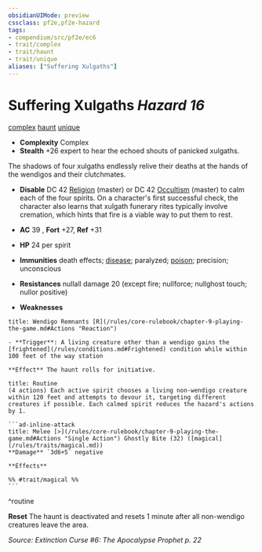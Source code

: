 ```yaml
---
obsidianUIMode: preview
cssclass: pf2e,pf2e-hazard
tags:
- compendium/src/pf2e/ec6
- trait/complex
- trait/haunt
- trait/unique
aliases: ["Suffering Xulgaths"]
---
```

# Suffering Xulgaths *Hazard 16*  
[complex](/rules/traits/complex.md)  [haunt](/rules/traits/haunt.md)  [unique](/rules/traits/unique.md)  

- **Complexity** Complex
- **Stealth** +26 expert to hear the echoed shouts of panicked xulgaths.  

The shadows of four xulgaths endlessly relive their deaths at the hands of the wendigos and their clutchmates.

- **Disable** DC 42 [Religion](/compendium/skills.md#Religion) (master) or DC 42 [Occultism](/compendium/skills.md#Occultism) (master) to calm each of the four spirits. On a character's first successful check, the character also learns that xulgath funerary rites typically involve cremation, which hints that fire is a viable way to put them to rest.  

- **AC** 39 , **Fort** +27, **Ref** +31
- **HP** 24 per spirit
- **Immunities** death effects; [disease](/rules/traits/disease.md); paralyzed; [poison](/rules/traits/poison.md); precision; unconscious
- **Resistances** nullall damage 20 (except fire; nullforce; nullghost touch; nullor positive)
- **Weaknesses** 
     
```ad-embed-ability
title: Wendigo Remnants [R](/rules/core-rulebook/chapter-9-playing-the-game.md#Actions "Reaction")

- **Trigger**: A living creature other than a wendigo gains the [frightened](/rules/conditions.md#Frightened) condition while within 100 feet of the way station

**Effect** The haunt rolls for initiative.
```

````ad-pf2-summary
title: Routine
(4 actions) Each active spirit chooses a living non-wendigo creature within 120 feet and attempts to devour it, targeting different creatures if possible. Each calmed spirit reduces the hazard's actions by 1.

```ad-inline-attack
title: Melee [>](/rules/core-rulebook/chapter-9-playing-the-game.md#Actions "Single Action") Ghostly Bite (32) ([magical](/rules/traits/magical.md))
**Damage** `3d6+5` negative 
 
**Effects** 

%% #trait/magical %%
```
````
^routine

**Reset** The haunt is deactivated and resets 1 minute after all non-wendigo creatures leave the area.  

*Source: Extinction Curse #6: The Apocalypse Prophet p. 22*